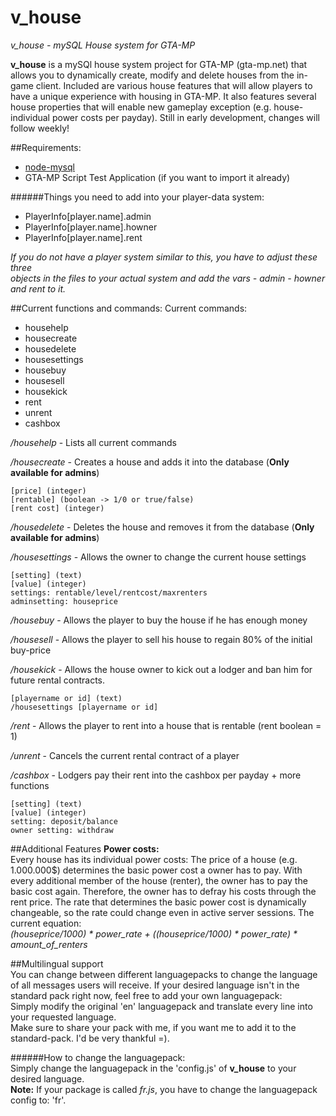 # v_house
*v_house - mySQL House system for GTA-MP*

**v_house** is a mySQl house system project for GTA-MP (gta-mp.net) that allows you to dynamically create, modify and delete houses from the in-game client. Included are various house features that will allow players to have a unique experience with housing in GTA-MP. It also features several house properties that will enable new gameplay exception (e.g. house-individual power costs per payday). Still in early development, changes will follow weekly!



##Requirements:
*	[node-mysql](https://github.com/felixge/node-mysql/)
*	GTA-MP Script Test Application (if you want to import it already)


######Things you need to add into your player-data system: 
*	PlayerInfo[player.name].admin
*	PlayerInfo[player.name].howner
*	PlayerInfo[player.name].rent   

*If you do not have a player system similar to this, you have to adjust these three   
objects in the files to your actual system and add the vars - admin - howner and rent to it.*

##Current functions and commands:
Current commands:
*	househelp 
*	housecreate
*	housedelete
*	housesettings
*	housebuy
*	housesell
*	housekick
*	rent
*	unrent
*	cashbox
  
    
*/househelp* - Lists all current commands


*/housecreate* - Creates a house and adds it into the database (**Only available for admins**)
```
[price] (integer)
[rentable] (boolean -> 1/0 or true/false)
[rent cost] (integer)
```



*/housedelete* - Deletes the house and removes it from the database (**Only available for admins**)

*/housesettings* - Allows the owner to change the current house settings
```
[setting] (text)
[value] (integer)
settings: rentable/level/rentcost/maxrenters
adminsetting: houseprice
```

*/housebuy* - Allows the player to buy the house if he has enough money

*/housesell* - Allows the player to sell his house to regain 80% of the initial buy-price

*/housekick* - Allows the house owner to kick out a lodger and ban him for future rental contracts.
```
[playername or id] (text)
/housesettings [playername or id]
```

*/rent* - Allows the player to rent into a house that is rentable (rent boolean = 1)

*/unrent* - Cancels the current rental contract of a player

*/cashbox* - Lodgers pay their rent into the cashbox per payday + more functions
```
[setting] (text)
[value] (integer) 
setting: deposit/balance
owner setting: withdraw
```  
##Additional Features
**Power costs:**  
Every house has its individual power costs: The price of a house (e.g. 1.000.000$) determines the basic power cost a owner has to pay. With every additional member of the house (renter), the owner has to pay the basic cost again. Therefore, the owner has to defray his costs through the rent price. The rate that determines the basic power cost is dynamically changeable, so the rate could change even in active server sessions.
The current equation:  
 *(houseprice/1000) * power_rate + ((houseprice/1000) * power_rate) * amount_of_renters*  
  
##Multilingual support  
You can change between different languagepacks to change the language of all messages users will receive.
If your desired language isn't in the standard pack right now, feel free to add your own languagepack:  
Simply modify the original 'en' languagepack and translate every line into your requested language.  
Make sure to share your pack with me, if you want me to add it to the standard-pack. I'd be very thankful =).  

######How to change the languagepack:    
  Simply change the languagepack in the 'config.js' of **v_house** to your desired language.  
  **Note:** If your package is called *fr.js*, you have to change the languagepack config to: 'fr'.
